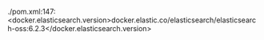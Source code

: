 ./pom.xml:147:        <docker.elasticsearch.version>docker.elastic.co/elasticsearch/elasticsearch-oss:6.2.3</docker.elasticsearch.version>
